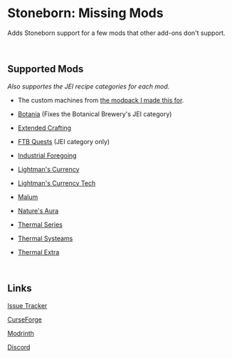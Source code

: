 # Stoneborn: Missing Mods

Adds Stoneborn support for a few mods that other add-ons don't support.

<br />

## Supported Mods

*Also supportes the JEI recipe categories for each mod.*

* The custom machines from [the modpack I made this for](https://www.curseforge.com/minecraft/modpacks/teoe-2).

* [Botania](https://www.curseforge.com/minecraft/mc-mods/botania) (Fixes the Botanical Brewery's JEI category)
* [Extended Crafting](https://www.curseforge.com/minecraft/mc-mods/extended-crafting)
* [FTB Quests](https://www.curseforge.com/minecraft/mc-mods/ftb-quests-forge) (JEI category only)
* [Industrial Foregoing](https://www.curseforge.com/minecraft/mc-mods/industrial-foregoing)
* [Lightman's Currency](https://www.curseforge.com/minecraft/mc-mods/lightmans-currency)
* [Lightman's Currency Tech](https://www.curseforge.com/minecraft/mc-mods/lc-tech)
* [Malum](https://www.curseforge.com/minecraft/mc-mods/malum)
* [Nature's Aura](https://www.curseforge.com/minecraft/mc-mods/natures-aura)
* [Thermal Series](https://www.curseforge.com/minecraft/mc-mods/thermal-expansion)
* [Thermal Systeams](https://www.curseforge.com/minecraft/mc-mods/thermal-systeams)
* [Thermal Extra](https://www.curseforge.com/minecraft/mc-mods/thermal_extra)

<br />

## Links

[Issue Tracker](https://github.com/vizthex123/StonebornMissingMods/issues)

[CurseForge](https://curseforge.com/minecraft/texture-packs/stoneborn-missing-mods)

[Modrinth](https://modrinth.com/project/stoneborn-missing-mods)

[Discord](https://discord.com/invite/NtwzA6X)
